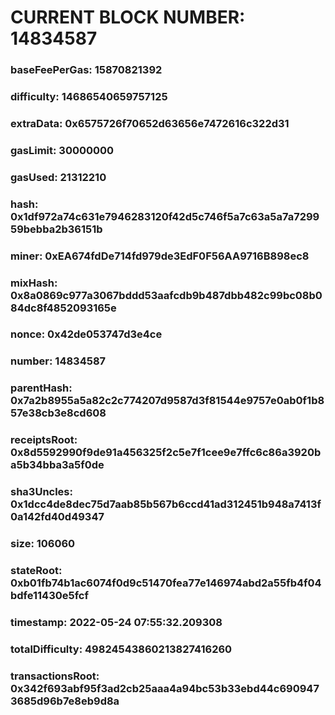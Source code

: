 # CURRENT BLOCK NUMBER: 14834587

### baseFeePerGas: 15870821392
### difficulty: 14686540659757125
### extraData: 0x6575726f70652d63656e7472616c322d31
### gasLimit: 30000000
### gasUsed: 21312210
### hash: 0x1df972a74c631e7946283120f42d5c746f5a7c63a5a7a729959bebba2b36151b
### miner: 0xEA674fdDe714fd979de3EdF0F56AA9716B898ec8
### mixHash: 0x8a0869c977a3067bddd53aafcdb9b487dbb482c99bc08b084dc8f4852093165e
### nonce: 0x42de053747d3e4ce
### number: 14834587
### parentHash: 0x7a2b8955a5a82c2c774207d9587d3f81544e9757e0ab0f1b857e38cb3e8cd608
### receiptsRoot: 0x8d5592990f9de91a456325f2c5e7f1cee9e7ffc6c86a3920ba5b34bba3a5f0de
### sha3Uncles: 0x1dcc4de8dec75d7aab85b567b6ccd41ad312451b948a7413f0a142fd40d49347
### size: 106060
### stateRoot: 0xb01fb74b1ac6074f0d9c51470fea77e146974abd2a55fb4f04bdfe11430e5fcf
### timestamp: 2022-05-24 07:55:32.209308
### totalDifficulty: 49824543860213827416260
### transactionsRoot: 0x342f693abf95f3ad2cb25aaa4a94bc53b33ebd44c6909473685d96b7e8eb9d8a

